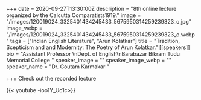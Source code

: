 +++
date = 2020-09-27T13:30:00Z
description = "8th online lecture organized by the Calcutta Comparatists1919."
image = "/images/120019024_3325401434245433_5675950314259239323_o.jpg"
image_webp = "/images/120019024_3325401434245433_5675950314259239323_o.webp"
tags = ["Indian English Literature", "Arun Kolatkar"]
title = "Tradition, Scepticism and and Modernity: The Poetry of Arun Kolatkar."
[[speakers]]
bio = "Assistant Professor \nDept. of English\nBarabazar Bikram Tudu Memorial College "
speaker_image = ""
speaker_image_webp = ""
speaker_name = "Dr. Goutam Karmakar  "

+++
Check out the recorded lecture

{{< youtube -ioo1Y_Uc1c>}}